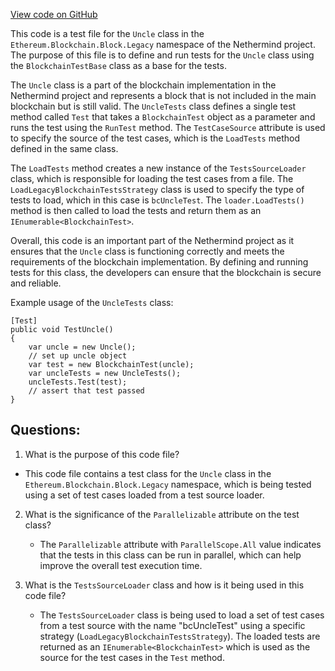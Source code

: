 [View code on GitHub](https://github.com/nethermindeth/nethermind/Ethereum.Blockchain.Block.Legacy.Test/UncleTests.cs)

This code is a test file for the `Uncle` class in the `Ethereum.Blockchain.Block.Legacy` namespace of the Nethermind project. The purpose of this file is to define and run tests for the `Uncle` class using the `BlockchainTestBase` class as a base for the tests. 

The `Uncle` class is a part of the blockchain implementation in the Nethermind project and represents a block that is not included in the main blockchain but is still valid. The `UncleTests` class defines a single test method called `Test` that takes a `BlockchainTest` object as a parameter and runs the test using the `RunTest` method. The `TestCaseSource` attribute is used to specify the source of the test cases, which is the `LoadTests` method defined in the same class.

The `LoadTests` method creates a new instance of the `TestsSourceLoader` class, which is responsible for loading the test cases from a file. The `LoadLegacyBlockchainTestsStrategy` class is used to specify the type of tests to load, which in this case is `bcUncleTest`. The `loader.LoadTests()` method is then called to load the tests and return them as an `IEnumerable<BlockchainTest>`.

Overall, this code is an important part of the Nethermind project as it ensures that the `Uncle` class is functioning correctly and meets the requirements of the blockchain implementation. By defining and running tests for this class, the developers can ensure that the blockchain is secure and reliable. 

Example usage of the `UncleTests` class:
```
[Test]
public void TestUncle()
{
    var uncle = new Uncle();
    // set up uncle object
    var test = new BlockchainTest(uncle);
    var uncleTests = new UncleTests();
    uncleTests.Test(test);
    // assert that test passed
}
```
## Questions: 
 1. What is the purpose of this code file?
   - This code file contains a test class for the `Uncle` class in the `Ethereum.Blockchain.Block.Legacy` namespace, which is being tested using a set of test cases loaded from a test source loader.

2. What is the significance of the `Parallelizable` attribute on the test class?
   - The `Parallelizable` attribute with `ParallelScope.All` value indicates that the tests in this class can be run in parallel, which can help improve the overall test execution time.

3. What is the `TestsSourceLoader` class and how is it being used in this code file?
   - The `TestsSourceLoader` class is being used to load a set of test cases from a test source with the name "bcUncleTest" using a specific strategy (`LoadLegacyBlockchainTestsStrategy`). The loaded tests are returned as an `IEnumerable<BlockchainTest>` which is used as the source for the test cases in the `Test` method.